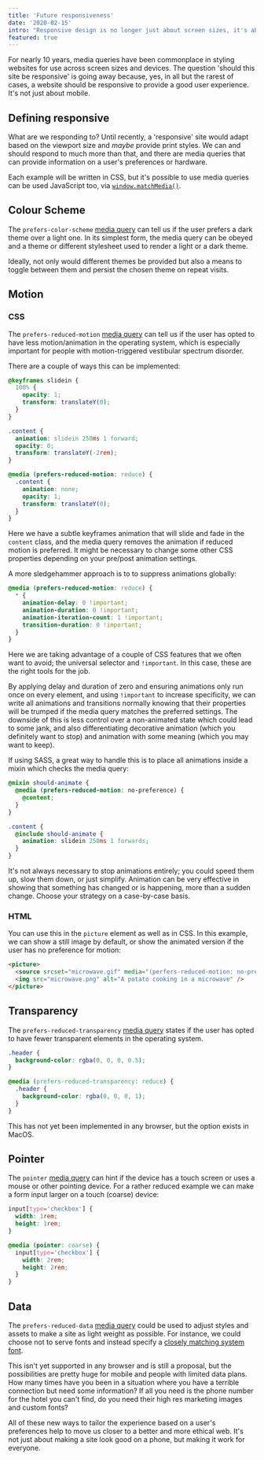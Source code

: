 ```yaml
---
title: 'Future responsiveness'
date: '2020-02-15'
intro: "Responsive design is no longer just about screen sizes, it's about adapting to user preferences and hardware capabilities"
featured: true
---
```


For nearly 10 years, media queries have been commonplace in styling websites for use across screen sizes and devices. The question 'should this site be responsive' is going away because, yes, in all but the rarest of cases, a website should be responsive to provide a good user experience. It's not just about mobile.

## Defining responsive

What are we responding to? Until recently, a 'responsive' site would adapt based on the viewport size and _maybe_ provide print styles. We can and should respond to much more than that, and there are media queries that can provide information on a user's preferences or hardware.

Each example will be written in CSS, but it's possible to use media queries can be used JavaScript too, via [`window.matchMedia()`](https://developer.mozilla.org/en-US/docs/Web/API/Window/matchMedia).

## Colour Scheme

The `prefers-color-scheme` [media query](https://developer.mozilla.org/en-US/docs/Web/CSS/@media/prefers-color-scheme) can tell us if the user prefers a dark theme over a light one. In its simplest form, the media query can be obeyed and a theme or different stylesheet used to render a light or a dark theme.

Ideally, not only would different themes be provided but also a means to toggle between them and persist the chosen theme on repeat visits.

## Motion

### CSS

The `prefers-reduced-motion` [media query](https://developer.mozilla.org/en-US/docs/Web/CSS/@media/prefers-reduced-motion) can tell us if the user has opted to have less motion/animation in the operating system, which is especially important for people with motion-triggered vestibular spectrum disorder.

There are a couple of ways this can be implemented:

```css
@keyframes slidein {
  100% {
    opacity: 1;
    transform: translateY(0);
  }
}

.content {
  animation: slidein 250ms 1 forward;
  opacity: 0;
  transform: translateY(-2rem);
}

@media (prefers-reduced-motion: reduce) {
  .content {
    animation: none;
    opacity: 1;
    transform: translateY(0);
  }
}
```

Here we have a subtle keyframes animation that will slide and fade in the `content` class, and the media query removes the animation if reduced motion is preferred. It might be necessary to change some other CSS properties depending on your pre/post animation settings.

A more sledgehammer approach is to to suppress animations globally:

```css
@media (prefers-reduced-motion: reduce) {
  * {
    animation-delay: 0 !important;
    animation-duration: 0 !important;
    animation-iteration-count: 1 !important;
    transition-duration: 0 !important;
  }
}
```

Here we are taking advantage of a couple of CSS features that we often want to avoid; the universal selector and `!important`. In this case, these are the right tools for the job.

By applying delay and duration of zero and ensuring animations only run once on every element, and using `!important` to increase specificity, we can write all animations and transitions normally knowing that their properties will be trumped if the media query matches the preferred settings. The downside of this is less control over a non-animated state which could lead to some jank, and also differentiating decorative animation (which you definitely want to stop) and animation with some meaning (which you may want to keep).

If using SASS, a great way to handle this is to place all animations inside a mixin which checks the media query:

```scss
@mixin should-animate {
  @media (prefers-reduced-motion: no-preference) {
    @content;
  }
}

.content {
  @include should-animate {
    animation: slidein 250ms 1 forwards;
  }
}
```

It's not always necessary to stop animations entirely; you could speed them up, slow them down, or just simplify. Animation can be very effective in showing that something has changed or is happening, more than a sudden change. Choose your strategy on a case-by-case basis.

### HTML

You can use this in the `picture` element as well as in CSS. In this example, we can show a still image by default, or show the animated version if the user has no preference for motion:

```html
<picture>
  <source srcset="microwave.gif" media="(perfers-reduced-motion: no-preference)" />
  <img src="microwave.png" alt="A potato cooking in a microwave" />
</picture>
```

## Transparency

The `prefers-reduced-transparency` [media query](https://developer.mozilla.org/en-US/docs/Web/CSS/@media/prefers-reduced-transparency) states if the user has opted to have fewer transparent elements in the operating system.

```css
.header {
  background-color: rgba(0, 0, 0, 0.5);
}

@media (prefers-reduced-transparency: reduce) {
  .header {
    background-color: rgba(0, 0, 0, 1);
  }
}
```

This has not yet been implemented in any browser, but the option exists in MacOS.

## Pointer

The `pointer` [media query](https://developer.mozilla.org/en-US/docs/Web/CSS/@media/pointer) can hint if the device has a touch screen or uses a mouse or other pointing device. For a rather reduced example we can make a form input larger on a touch (coarse) device:

```css
input[type='checkbox'] {
  width: 1rem;
  height: 1rem;
}

@media (pointer: coarse) {
  input[type='checkbox'] {
    width: 2rem;
    height: 2rem;
  }
}
```

## Data

The `prefers-reduced-data` [media query](https://github.com/w3c/csswg-drafts/issues/2370) could be used to adjust styles and assets to make a site as light weight as possible. For instance, we could choose not to serve fonts and instead specify a [closely matching system font](https://meowni.ca/font-style-matcher/).

This isn't yet supported in any browser and is still a proposal, but the possibilities are pretty huge for mobile and people with limited data plans. How many times have you been in a situation where you have a terrible connection but need some information? If all you need is the phone number for the hotel you can't find, do you need their high res marketing images and custom fonts?

All of these new ways to tailor the experience based on a user's preferences help to move us closer to a better and more ethical web. It's not just about making a site look good on a phone, but making it work for everyone.
